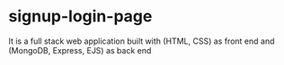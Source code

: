 # signup-login-page
It is a full stack web application built with (HTML, CSS) as front end and (MongoDB, Express, EJS) as back end 

